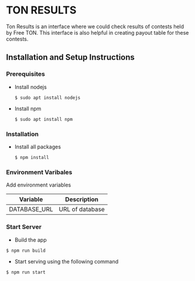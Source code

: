 # TON RESULTS

Ton Results is an interface where we could check results of contests held by Free TON. This interface is also helpful in
creating payout table for these contests.

## Installation and Setup Instructions

### Prerequisites

- Install nodejs
  ```
  $ sudo apt install nodejs
  ```

- Install npm  
  ```
  $ sudo apt install npm
  ```

### Installation  

- Install all packages
  ```
  $ npm install
  ```

### Environment Varibales

Add environment variables

| Variable     | Description                         |
| --------     | -----------                         |
| DATABASE_URL | URL of database                     |


###  Start Server

- Build the app
```
$ npm run build
```

- Start serving using the following command
```
$ npm run start
```
